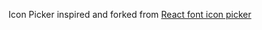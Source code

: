 Icon Picker inspired and forked from [React font icon picker](https://github.com/fontIconPicker/react-fonticonpicker)